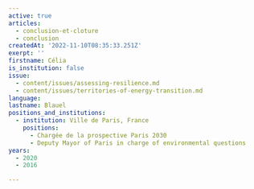 ```yaml
---
active: true
articles:
  - conclusion-et-cloture
  - conclusion
createdAt: '2022-11-10T08:35:33.251Z'
exerpt: ''
firstname: Célia
is_institution: false
issue:
  - content/issues/assessing-resilience.md
  - content/issues/territories-of-energy-transition.md
language:
lastname: Blauel
positions_and_institutions:
  - institution: Ville de Paris, France
    positions:
      - Chargée de la prospective Paris 2030
      - Deputy Mayor of Paris in charge of environmental questions
years:
  - 2020
  - 2016

---
```

